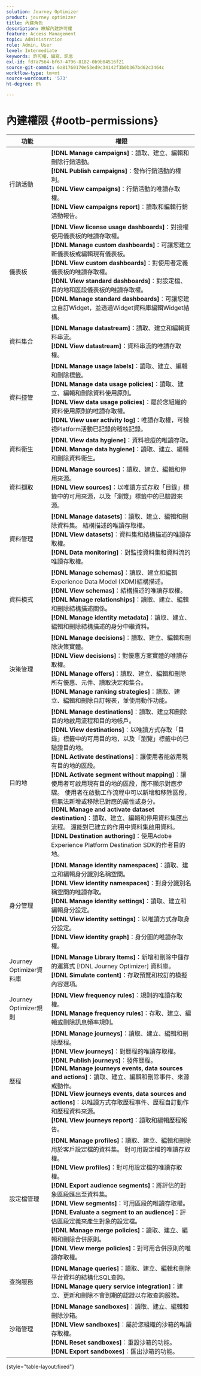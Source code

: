 ```yaml
---
solution: Journey Optimizer
product: journey optimizer
title: 內建角色
description: 瞭解內建許可權
feature: Access Management
topic: Administration
role: Admin, User
level: Intermediate
keywords: 許可權，編寫，訊息
exl-id: fd7a7564-bf67-4796-8182-0b9b04516f21
source-git-commit: 6a81760170e53ed9c34142f3b0b367bd62c3464c
workflow-type: tm+mt
source-wordcount: '573'
ht-degree: 6%

---
```


# 內建權限 {#ootb-permissions}

| 功能 | 權限 |
|-|-|
| 行銷活動 | **[!DNL Manage campaigns]**：讀取、建立、編輯和刪除行銷活動。 </br>**[!DNL Publish campaigns]**：發佈行銷活動的權利。</br>**[!DNL View campaigns]**：行銷活動的唯讀存取權。 </br>**[!DNL View campaigns report]**：讀取和編輯行銷活動報告。 |
| 儀表板 | **[!DNL View license usage dashboards]**：對授權使用儀表板的唯讀存取權。 </br>**[!DNL Manage custom dashboards]**：可讓您建立新儀表板或編輯現有儀表板。</br>**[!DNL View custom dashboards]**：對使用者定義儀表板的唯讀存取權。 </br>**[!DNL View standard dashboards]**：對設定檔、目的地和區段儀表板的唯讀存取權。</br>**[!DNL Manage standard dashboards]**：可讓您建立自訂Widget，並透過Widget資料庫編輯Widget結構。 |
| 資料集合 | **[!DNL Manage datastream]**：讀取、建立和編輯資料串流。</br>**[!DNL View datastream]**：資料串流的唯讀存取權。 |
| 資料控管 | **[!DNL Manage usage labels]**：讀取、建立、編輯和刪除標籤。</br>**[!DNL Manage data usage policies]**：讀取、建立、編輯和刪除資料使用原則。</br>**[!DNL View data usage policies]**：屬於您組織的資料使用原則的唯讀存取權。</br>**[!DNL View user activity log]**：唯讀存取權，可檢視Platform活動已記錄的稽核記錄。 |
| 資料衛生 | **[!DNL View data hygiene]**：資料檢疫的唯讀存取。</br>**[!DNL Manage data hygiene]**：讀取、建立、編輯和刪除資料衛生。 |
| 資料擷取 | **[!DNL Manage sources]**：讀取、建立、編輯和停用來源。</br>**[!DNL View sources]**：以唯讀方式存取「目錄」標籤中的可用來源，以及「瀏覽」標籤中的已驗證來源。 |
| 資料管理 | **[!DNL Manage datasets]**：讀取、建立、編輯和刪除資料集。 結構描述的唯讀存取權。</br>**[!DNL View datasets]**：資料集和結構描述的唯讀存取權。</br>**[!DNL Data monitoring]**：對監控資料集和資料流的唯讀存取權。 |
| 資料模式 | **[!DNL Manage schemas]**：讀取、建立和編輯Experience Data Model (XDM)結構描述。</br>**[!DNL View schemas]**：結構描述的唯讀存取權。</br>**[!DNL Manage relationships]**：讀取、建立、編輯和刪除結構描述關係。</br>**[!DNL Manage identity metadata]**：讀取、建立、編輯和刪除結構描述的身分中繼資料。 |
| 決策管理 | **[!DNL Manage decisions]**：讀取、建立、編輯和刪除決策實體。</br>**[!DNL View decisions]**：對優惠方案實體的唯讀存取權。</br>**[!DNL Manage offers]**：讀取、建立、編輯和刪除所有優惠、元件、讀取決定和集合。</br>**[!DNL Manage ranking strategies]**：讀取、建立、編輯和刪除自訂報表，並使用動作功能。</br> |
| 目的地 | **[!DNL Manage destinations]**：讀取、建立和刪除目的地啟用流程和目的地帳戶。</br>**[!DNL View destinations]**：以唯讀方式存取「目錄」標籤中的可用目的地，以及「瀏覽」標籤中的已驗證目的地。</br>**[!DNL Activate destinations]**：讓使用者能啟用現有目的地的區段。</br>**[!DNL Activate segment without mapping]**：讓使用者可啟用現有目的地的區段，而不顯示對應步驟。 使用者在啟動工作流程中可以新增和移除區段，但無法新增或移除已對應的屬性或身分。</br>**[!DNL Manage and activate dataset destination]**：讀取、建立、編輯和停用資料集匯出流程。 還能對已建立的作用中資料集啟用資料。</br>**[!DNL Destination authoring]**：使用Adobe Experience Platform Destination SDK的作者目的地。 |
| 身分管理 | **[!DNL Manage identity namespaces]**：讀取、建立和編輯身分識別名稱空間。</br>**[!DNL View identity namespaces]**：對身分識別名稱空間的唯讀存取。</br>**[!DNL Manage identity settings]**：讀取、建立和編輯身分設定。</br>**[!DNL View identity settings]**：以唯讀方式存取身分設定。</br>**[!DNL View identity graph]**：身分圖的唯讀存取權。 |
| Journey Optimizer資料庫 | **[!DNL Manage Library Items]**：新增和刪除中儲存的運算式 [!DNL Journey Optimizer] 資料庫。</br>**[!DNL Simulate content]**：存取預覽和校訂的模擬內容選項。 |
| Journey Optimizer規則 | **[!DNL View frequency rules]**：規則的唯讀存取權。</br>**[!DNL Manage frequency rules]**：存取、建立、編輯或刪除訊息頻率規則。 |
| 歷程 | **[!DNL Manage journeys]**：讀取、建立、編輯和刪除歷程。</br>**[!DNL View journeys]**：對歷程的唯讀存取權。</br>**[!DNL Publish journeys]**：發佈歷程。</br>**[!DNL Manage journeys events, data sources and actions]**：讀取、建立、編輯和刪除事件、來源或動作。</br>**[!DNL View journeys events, data sources and actions]**：以唯讀方式存取歷程事件、歷程自訂動作和歷程資料來源。</br>**[!DNL View journeys report]**：讀取和編輯歷程報告。</br> |
| 設定檔管理 | **[!DNL Manage profiles]**：讀取、建立、編輯和刪除用於客戶設定檔的資料集。 對可用設定檔的唯讀存取權。</br>**[!DNL View profiles]**：對可用設定檔的唯讀存取權。</br>**[!DNL Export audience segments]**：將評估的對象區段匯出至資料集。</br>**[!DNL View segments]**：可用區段的唯讀存取權。</br>**[!DNL Evaluate a segment to an audience]**：評估區段定義來產生對象的設定檔。</br>**[!DNL Manage merge policies]**：讀取、建立、編輯和刪除合併原則。</br>**[!DNL View merge policies]**：對可用合併原則的唯讀存取權。 |
| 查詢服務 | **[!DNL Manage queries]**：讀取、建立、編輯和刪除平台資料的結構化SQL查詢。</br>**[!DNL Manage query service integration]**：建立、更新和刪除不會到期的認證以存取查詢服務。 |
| 沙箱管理 | **[!DNL Manage sandboxes]**：讀取、建立、編輯和刪除沙箱。</br>**[!DNL View sandboxes]**：屬於您組織的沙箱的唯讀存取權。</br>**[!DNL Reset sandboxes]**：重設沙箱的功能。</br>**[!DNL Export sandboxes]**：匯出沙箱的功能。 |

{style="table-layout:fixed"}
